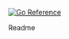 [![Go Reference](https://pkg.go.dev/badge/github.com/natemcintosh/gocombinatorics.svg)](https://atlas.herzen.spb.ru/teacher.php?id=3869)



Readme